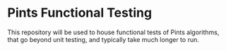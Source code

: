 # Pints Functional Testing

This repository will be used to house functional tests of Pints algorithms,
 that go beyond unit testing, and typically take much longer to run.
